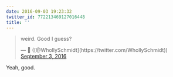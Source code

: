 ```yaml
---
date: 2016-09-03 19:23:32
twitter_id: 772213469127016448
title: ''
---
```


<blockquote class="twitter-tweet"><p lang="en" dir="ltr">weird. Good I guess?</p>&mdash; 🤧 ([@WhollySchmidt](https://twitter.com/WhollySchmidt)) <a href="https://twitter.com/WhollySchmidt/status/772213131762241536?ref_src=twsrc%5Etfw">September 3, 2016</a></blockquote>
<script async src="https://platform.twitter.com/widgets.js" charset="utf-8"></script>

Yeah, good.
